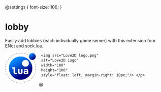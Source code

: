 @settings {
  font-size: 100;
}

# lobby
Easily add lobbies (each individually game server) with this extension foor ENet and sock.lua.


 <p> <img src="GradientLua Logo.png"
     alt="Gradient Lua Logo"
     width="100"
     height="100"
     style="float: left; margin-right: 10px;" /> 
 
     <img src="Love2D logo.png"
     alt="Love2D Logo"
     width="100"
     height="100"
     style="float: left; margin-right: 10px;"/> </p>
    
@
     



